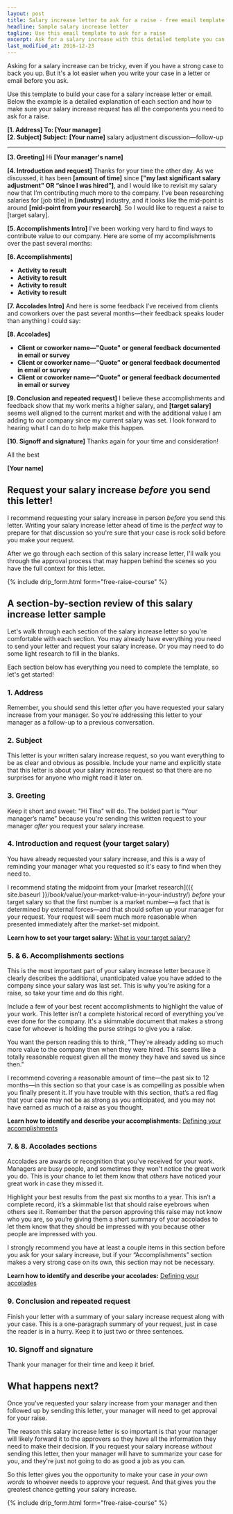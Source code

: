 ```yaml
---
layout: post
title: Salary increase letter to ask for a raise - free email template
headline: Sample salary increase letter
tagline: Use this email template to ask for a raise
excerpt: Ask for a salary increase with this detailed template you can use to write the perfect case
last_modified_at: 2016-12-23
---
```

Asking for a salary increase can be tricky, even if you have a strong case to back you up. But it's a lot easier when you write your case in a letter or email before you ask.

Use this template to build your case for a salary increase letter or email. Below the example is a detailed explanation of each section and how to make sure your salary increase request has all the components you need to ask for a raise.

<div class='sample-email'>
<p>
	<strong>[1. Address] To: [Your manager]</strong><br>
	<strong>[2. Subject] Subject: [Your name]</strong> salary adjustment discussion—follow-up
</p>
<hr>
<p><strong>[3. Greeting]</strong> Hi <strong>[Your manager's name]</strong></p>
<p><strong>[4. Introduction and request]</strong> Thanks for your time the other day. As we discussed, it has been <strong>[amount of time]</strong> since <strong>["my last significant salary adjustment" OR “since I was hired”]</strong>, and I would like to revisit my salary now that I’m contributing much more to the company. I’ve been researching salaries for </strong>[job title]</strong> in <strong>[industry]</strong> industry, and it looks like the mid-point is around <strong>[mid-point from your research]</strong>. So I would like to request a raise to </strong>[target salary]</strong>.</p> 

<p><strong>[5. Accomplishments Intro]</strong> I’ve been working very hard to find ways to contribute value to our company. Here are some of my accomplishments over the past several months:</p>

<p><strong>[6. Accomplishments]</strong></p>
<ul>
<li><strong>Activity to result</strong></li>
<li><strong>Activity to result</strong></li>
<li><strong>Activity to result</strong></li>
<li><strong>Activity to result</strong></li>
</ul>

<p><strong>[7. Accolades Intro]</strong> And here is some feedback I’ve received from clients and coworkers over the past several months—their feedback speaks louder than anything I could say:</p>

<p><strong>[8. Accolades]</strong></p>
<ul>
<li><strong>Client or coworker name—"Quote" or general feedback documented in email or survey</strong></li>
<li><strong>Client or coworker name—“Quote” or general feedback documented in email or survey</strong></li>
<li><strong>Client or coworker name—“Quote” or general feedback documented in email or survey</strong></li>
</ul>
<p><strong>[9. Conclusion and repeated request]</strong> I believe these accomplishments and feedback show that my work merits a higher salary, and <strong>[target salary]</strong> seems well aligned to the current market and with the additional value I am adding to our company since my current salary was set. I look forward to hearing what I can do to help make this happen.</p>

<p><strong>[10. Signoff and signature]</strong> Thanks again for your time and consideration!</p>

<p>All the best</p>

<p><strong>[Your name]</strong></p>
</div>

## Request your salary increase *before* you send this letter!

I recommend requesting your salary increase in person *before* you send this letter. Writing your salary increase letter ahead of time is the *perfect* way to prepare for that discussion so you're sure that your case is rock solid before you make your request.

After we go through each section of this salary increase letter, I'll walk you through the approval process that may happen behind the scenes so you have the full context for this letter.

{% include drip_form.html form="free-raise-course" %}

## A section-by-section review of this salary increase letter sample

Let's walk through each section of the salary increase letter so you're comfortable with each section. You may already have everything you need to send your letter and request your salary increase. Or you may need to do some light research to fill in the blanks.

Each section below has everything you need to complete the template, so let's get started!

### 1. Address

Remember, you should send this letter *after* you have requested your salary increase from your manager. So you're addressing this letter to your manager as a follow-up to a previous conversation.

### 2. Subject

This letter is your written salary increase request, so you want everything to be as clear and obvious as possible. Include your name and explicitly state that this letter is about your salary increase request so that there are no surprises for anyone who might read it later on.

### 3. Greeting

Keep it short and sweet: "Hi Tina" will do. The bolded part is “Your manager’s name” because you're sending this written request to your manager *after* you request your salary increase.

### 4. Introduction and request (your target salary)

You have already requested your salary increase, and this is a way of reminding your manager what you requested so it's easy to find when they need to.

I recommend stating the midpoint from your [market research]({{ site.baseurl }}/book/value/your-market-value-in-your-industry/) *before* your target salary so that the first number is a market number—a fact that is determined by external forces—and that should soften up your manager for your request. Your request will seem much more reasonable when presented immediately after the market-set midpoint.

<div class='ad-box'>
<p><strong>Learn how to set your target salary:</strong> <a href="{{ site.baseurl }}/book/raise/what-is-your-target-salary/">What is your target salary?</a></p>
</div>

### 5. & 6. Accomplishments sections

This is the most important part of your salary increase letter because it clearly describes the additional, unanticipated value you have added to the company since your salary was last set. This is why you're asking for a raise, so take your time and do this right.

Include a few of your best recent accomplishments to highlight the value of your work. This letter isn’t a complete historical record of everything you’ve ever done for the company. It's a skimmable document that makes a strong case for whoever is holding the purse strings to give you a raise.

You want the person reading this to think, "They're already adding so much more value to the company then when they were hired. This seems like a totally reasonable request given all the money they have and saved us since then."

I recommend covering a reasonable amount of time—the past six to 12 months—in this section so that your case is as compelling as possible when you finally present it. If you have trouble with this section, that’s a red flag that your case may not be as strong as you anticipated, and you may not have earned as much of a raise as you thought.

<div class='ad-box'>
<p><strong>Learn how to identify and describe your accomplishments:</strong> <a href="{{ site.baseurl }}/book/raise/raise-build-your-case/#accomplishments">Defining your accomplishments</a></p>
</div>

### 7. & 8. Accolades sections

Accolades are awards or recognition that you've received for your work. Managers are busy people, and sometimes they won't notice the great work you do. This is your chance to let them know that *others* have noticed your great work in case they missed it.

Highlight your best results from the past six months to a year. This isn’t a complete record, it’s a skimmable list that should raise eyebrows when others see it. Remember that the person approving this raise may not know who you are, so you’re giving them a short summary of your accolades to let them know that they should be impressed with you because other people are impressed with you.

I strongly recommend you have at least a couple items in this section before you ask for your salary increase, but if your “Accomplishments” section makes a very strong case on its own, this section may not be necessary.

<div class='ad-box'>
<p><strong>Learn how to identify and describe your accolades:</strong> <a href="{{ site.baseurl }}/book/raise/raise-build-your-case/#accolades">Defining your accolades</a></p>
</div>

### 9. Conclusion and repeated request

Finish your letter with a summary of your salary increase request along with your case. This is a one-paragraph summary of your request, just in case the reader is in a hurry. Keep it to just two or three sentences.

### 10. Signoff and signature

Thank your manager for their time and keep it brief.

## What happens next?

Once you've requested your salary increase from your manager and then followed up by sending this letter, your manager will need to get approval for your raise.

The reason this salary increase letter is so important is that your manager will likely forward it to the approvers so they have all the information they need to make their decision. If you request your salary increase *without* sending this letter, then your manager will have to summarize your case for you, and they're just not going to do as good a job as you can.

So this letter gives you the opportunity to make your case *in your own words* to whoever needs to approve your request. And that gives you the greatest chance getting your salary increase.

{% include drip_form.html form="free-raise-course" %}